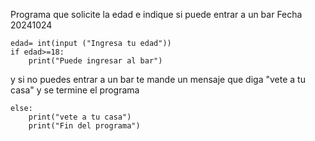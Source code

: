 Programa que solicite la edad e indique si puede entrar a un bar
Fecha 20241024
```
edad= int(input ("Ingresa tu edad"))
if edad>=18:
    print("Puede ingresar al bar")
```
y si no puedes entrar a un bar te mande un mensaje que diga "vete a tu casa" y se termine el programa
```
else:
    print("vete a tu casa")
    print("Fin del programa")
```
